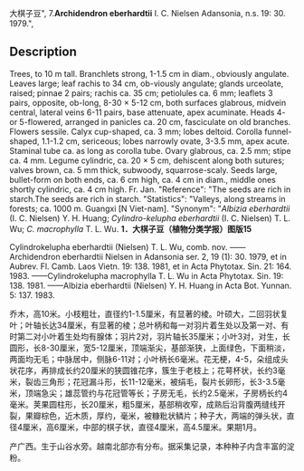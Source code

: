 大棋子豆",
7.**Archidendron eberhardtii** I. C. Nielsen Adansonia, n.s. 19: 30. 1979.",

## Description
Trees, to 10 m tall. Branchlets strong, 1-1.5 cm in diam., obviously angulate. Leaves large; leaf rachis to 34 cm, ob-viously angulate; glands urceolate, raised; pinnae 2 pairs; rachis ca. 35 cm; petiolules ca. 6 mm; leaflets 3 pairs, opposite, ob-long, 8-30 × 5-12 cm, both surfaces glabrous, midvein central, lateral veins 6-11 pairs, base attenuate, apex acuminate. Heads 4- or 5-flowered, arranged in panicles ca. 20 cm, fasciculate on old branches. Flowers sessile. Calyx cup-shaped, ca. 3 mm; lobes deltoid. Corolla funnel-shaped, 1.1-1.2 cm, sericeous; lobes narrowly ovate, 3-3.5 mm, apex acute. Staminal tube ca. as long as corolla tube. Ovary glabrous, ca. 2.5 mm; stipe ca. 4 mm. Legume cylindric, ca. 20 × 5 cm, dehiscent along both sutures; valves brown, ca. 5 mm thick, subwoody, squarrose-scaly. Seeds large, bullet-form on both ends, ca. 6 cm high, ca. 4 cm in diam., middle ones shortly cylindric, ca. 4 cm high. Fr. Jan.
  "Reference": "The seeds are rich in starch.The seeds are rich in starch.
  "Statistics": "Valleys, along streams in forests; ca. 1000 m. Guangxi [N Viet-nam].
  "Synonym": "*Albizia eberhardtii* (I. C. Nielsen) Y. H. Huang; *Cylindro-kelupha eberhardtii* (I. C. Nielsen) T. L. Wu; *C. macrophylla* T. L. Wu.
**1．大棋子豆（植物分类学报）图版15**

Cylindrokelupha eberhardtii (Nielsen) T. L. Wu, comb. nov. ——Archidendron eberhardtii Nielsen in Adansonia ser. 2, 19 (1): 30. 1979, et in Aubrev. Fl. Camb. Laos Vietn. 19: 138. 1981, et in Acta Phytotax. Sin. 21: 164. 1983. ——Cylindrokelupha macrophylla T. L. Wu in Acta Phytotax. Sin. 19: 138. 1981. ——Albizia eberhardtii (Nielsen) Y. H. Huang in Acta Bot. Yunnan. 5: 137. 1983.

乔木，高10米。小枝粗壮，直径约1-1.5厘米，有显著的棱。叶硕大，二回羽状复叶；叶轴长达34厘米，有显著的棱；总叶柄和每一对羽片着生处以及第一对、有时第二对小叶着生处均有腺体；羽片2对，羽片轴长35厘米；小叶3对，对生，长圆形，长8-30厘米，宽5-12厘米，顶端渐尖，基部渐狭，上面绿色，下面稍淡，两面均无毛；中脉居中，侧脉6-11对；小叶柄长6毫米。花无梗，4-5，朵组成头状花序，再排成长约20厘米的狭圆锥花序，簇生于老枝上；花萼杯状，长约3毫米，裂齿三角形；花冠漏斗形，长11-12毫米，被绢毛，裂片长卵形，长3-3.5毫米，顶端急尖；雄蕊管约与花冠管等长；子房无毛，长约2.5毫米，子房柄长约4毫米。荚果圆柱形，长20厘米，粗5厘米，基部稍收窄，成熟后沿背腹两缝线开裂，果瓣棕色，近木质，厚约，毫米，被糠粃状鳞片；种子大，两端的弹头状，直径4厘米，高6厘米，中部的棋子状，直径4厘米，高4.5厘米。果期1月。

产广西。生于山谷水旁。越南北部亦有分布。据采集记录，本种种子内含丰富的淀粉。
